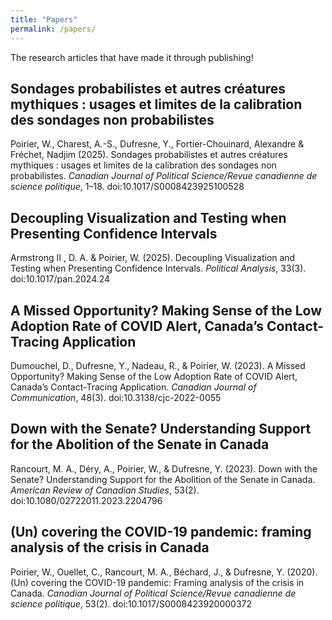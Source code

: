 ```yaml
---
title: "Papers"
permalink: /papers/
---
```

<p><font color="#56018D"> <i class="fa fa-otter"></i> </font> The research articles that have made it through publishing!</p>

## Sondages probabilistes et autres créatures mythiques : usages et limites de la calibration des sondages non probabilistes
Poirier, W., Charest, A.-S., Dufresne, Y., Fortier-Chouinard, Alexandre & Fréchet, Nadjim (2025). Sondages probabilistes et autres créatures mythiques : usages et limites de la calibration des sondages non probabilistes. *Canadian Journal of Political Science/Revue canadienne de science politique*, 1–18. doi:10.1017/S0008423925100528 \
  <a href="https://www.cambridge.org/core/journals/canadian-journal-of-political-science-revue-canadienne-de-science-politique/article/sondages-probabilistes-et-autres-creatures-mythiques-usages-et-limites-de-la-calibration-des-sondages-non-probabilistes/FEBB9BF7B6215429115961D89A3FB7C9" class="btn--faicon">
    <i class="fa fa-arrow-up-right-from-square"></i>
  </a>
  <a href="/files/pdf/poirier_etal_2025.pdf" class="btn--faicon">
    <i class="fa fa-paperclip"></i>
  </a>

## Decoupling Visualization and Testing when Presenting Confidence Intervals
Armstrong II , D. A. & Poirier, W. (2025). Decoupling Visualization and Testing when Presenting Confidence Intervals. *Political Analysis*, 33(3). doi:10.1017/pan.2024.24 \
  <a href="https://www.cambridge.org/core/journals/political-analysis/article/decoupling-visualization-and-testing-when-presenting-confidence-intervals/1926867029A7A42DE520866923C05274#article" class="btn--faicon">
    <i class="fa fa-arrow-up-right-from-square"></i>
  </a>
  <a href="/files/pdf/armstrong_poirier_2025.pdf" class="btn--faicon">
    <i class="fa fa-paperclip"></i>
  </a>

## A Missed Opportunity? Making Sense of the Low Adoption Rate of COVID Alert, Canada’s Contact-Tracing Application
Dumouchel, D., Dufresne, Y., Nadeau, R., & Poirier, W. (2023). A Missed Opportunity? Making Sense of the Low Adoption Rate of COVID Alert, Canada’s Contact-Tracing Application. *Canadian Journal of Communication*, 48(3). doi:10.3138/cjc-2022-0055 \
  <a href="https://cjc.utpjournals.press/doi/full/10.3138/cjc-2022-0055" class="btn--faicon">
    <i class="fa fa-arrow-up-right-from-square"></i>
  </a>
  <a href="/files/pdf/dumouchel_etal_2023.pdf" class="btn--faicon">
    <i class="fa fa-paperclip"></i>
  </a>

## Down with the Senate? Understanding Support for the Abolition of the Senate in Canada
Rancourt, M. A., Déry, A., Poirier, W., & Dufresne, Y. (2023). Down with the Senate? Understanding Support for the Abolition of the Senate in Canada. *American Review of Canadian Studies*, 53(2). doi:10.1080/02722011.2023.2204796 \
<a href="https://www.tandfonline.com/doi/full/10.1080/02722011.2023.2204796" class="btn--faicon">
    <i class="fa fa-arrow-up-right-from-square"></i>
  </a>
  <a href="/files/pdf/rancourt_etal_2023.pdf" class="btn--faicon">
    <i class="fa fa-paperclip"></i>
  </a>

## (Un) covering the COVID-19 pandemic: framing analysis of the crisis in Canada
Poirier, W., Ouellet, C., Rancourt, M. A., Béchard, J., & Dufresne, Y. (2020). (Un) covering the COVID-19 pandemic: Framing analysis of the crisis in Canada. *Canadian Journal of Political Science/Revue canadienne de science politique*, 53(2). doi:10.1017/S0008423920000372 \
<a href="https://www.cambridge.org/core/journals/canadian-journal-of-political-science-revue-canadienne-de-science-politique/article/uncovering-the-covid19-pandemic-framing-analysis-of-the-crisis-in-canada/FCB77E3736D11AF4EC9661F13A389CD4" class="btn--faicon">
    <i class="fa fa-arrow-up-right-from-square"></i>
  </a>
  <a href="/files/pdf/poirier_etal_2020.pdf" class="btn--faicon">
    <i class="fa fa-paperclip"></i>
  </a>